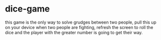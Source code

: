 # dice-game
this game is the only way to solve grudges between two people, pull this up on your device when two people are fighting, refresh the screen to roll the dice and the player with the greater number is going to get their way. 

